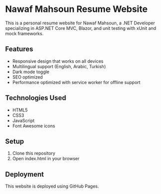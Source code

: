 # Nawaf Mahsoun Resume Website

This is a personal resume website for Nawaf Mahsoun, a .NET Developer specializing in ASP.NET Core MVC, Blazor, and unit testing with xUnit and mock frameworks.

## Features

- Responsive design that works on all devices
- Multilingual support (English, Arabic, Turkish)
- Dark mode toggle
- SEO optimized
- Performance optimized with service worker for offline support

## Technologies Used

- HTML5
- CSS3
- JavaScript
- Font Awesome icons

## Setup

1. Clone this repository
2. Open index.html in your browser

## Deployment

This website is deployed using GitHub Pages.
